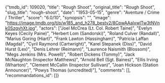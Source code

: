 {"tmdb_id": 109020, "title": "Rough Shoot", "original_title": "Rough Shoot", "slug_title": "rough-shoot", "date": "1953-05-15", "genre": "Aventure / Crime / Thriller", "score": "6.0/10", "synopsis": "", "image": "https://image.tmdb.org/t/p/w185_and_h278_bestv2/8CpwAAaIxwlTw3tNVnk0SzgyhXt.jpg", "actors": ["Joel McCrea (Lt. Col. Robert Taine)", "Evelyn Keyes (Cecily Paine)", "Herbert Lom (Sandorski)", "Roland Culver (Randall)", "Marius Goring (Hiart)", "Frank Lawton (Hassingham)", "Patricia Laffan (Magda)", "Cyril Raymond (Cartwright)", "Karel Stepanek (Diss)", "David Hurst (Lex)", "Denis Lehrer (Reimann)", "Laurence Naismith (Blossom)", "Megs Jenkins (Mrs. Powell)", "Robert Dickens (Tommy)", "Jack McNaughton (Inspector Matthews)", "Arnold Bell (Sgt. Baines)", "Ellis Irving (Wharton)", "Clement McCallin (Inspector Sullivan)", "Joan Hickson (Station Announcer)", "Powys Thomas (uncredited)"], "comments": [], "recommandations_id": []}